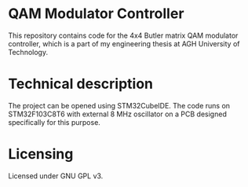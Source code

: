 # QAM Modulator Controller
This repository contains code for the 4x4 Butler matrix QAM modulator controller, which is a part of my engineering thesis at AGH University of Technology.
# Technical description
The project can be opened using STM32CubeIDE. The code runs on STM32F103C8T6 with external 8 MHz oscillator on a PCB designed specifically for this purpose.
# Licensing
Licensed under GNU GPL v3.
